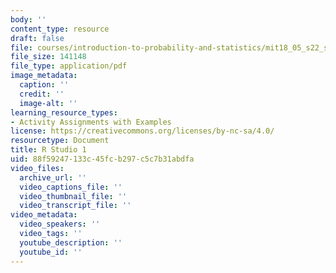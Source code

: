 ```yaml
---
body: ''
content_type: resource
draft: false
file: courses/introduction-to-probability-and-statistics/mit18_05_s22_studio1-instructions.pdf
file_size: 141148
file_type: application/pdf
image_metadata:
  caption: ''
  credit: ''
  image-alt: ''
learning_resource_types:
- Activity Assignments with Examples
license: https://creativecommons.org/licenses/by-nc-sa/4.0/
resourcetype: Document
title: R Studio 1
uid: 88f59247-133c-45fc-b297-c5c7b31abdfa
video_files:
  archive_url: ''
  video_captions_file: ''
  video_thumbnail_file: ''
  video_transcript_file: ''
video_metadata:
  video_speakers: ''
  video_tags: ''
  youtube_description: ''
  youtube_id: ''
---
```

